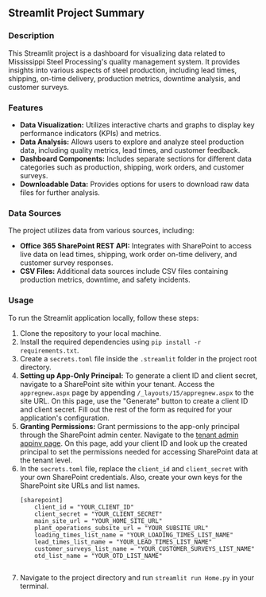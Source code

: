 <h2>Streamlit Project Summary</h2>
<h3>Description</h3>
<p>This Streamlit project is a dashboard for visualizing data related to Mississippi Steel Processing's quality management system. It provides insights into various aspects of steel production, including lead times, shipping, on-time delivery, production metrics, downtime analysis, and customer surveys.</p>
<h3>Features</h3>
<ul>
    <li><strong>Data Visualization:</strong> Utilizes interactive charts and graphs to display key performance indicators (KPIs) and metrics.</li>
    <li><strong>Data Analysis:</strong> Allows users to explore and analyze steel production data, including quality metrics, lead times, and customer feedback.</li>
    <li><strong>Dashboard Components:</strong> Includes separate sections for different data categories such as production, shipping, work orders, and customer surveys.</li>
    <li><strong>Downloadable Data:</strong> Provides options for users to download raw data files for further analysis.</li>
</ul>
<h3>Data Sources</h3>
<p>The project utilizes data from various sources, including:</p>
<ul>
    <li><strong>Office 365 SharePoint REST API:</strong> Integrates with SharePoint to access live data on lead times, shipping, work order on-time delivery, and customer survey responses.</li>
    <li><strong>CSV Files:</strong> Additional data sources include CSV files containing production metrics, downtime, and safety incidents.</li>
</ul>
<h3>Usage</h3>
<p>To run the Streamlit application locally, follow these steps:</p>
<ol>
    <li>Clone the repository to your local machine.</li>
    <li>Install the required dependencies using <code>pip install -r requirements.txt</code>.</li>
    <li>Create a <code>secrets.toml</code> file inside the <code>.streamlit</code> folder in the project root directory.</li>
    <li>
    <strong>Setting up App-Only Principal:</strong> To generate a client ID and client secret, navigate to a SharePoint site within your tenant. Access the <code>appregnew.aspx</code> page by appending <code>/_layouts/15/appregnew.aspx</code> to the site URL. On this page, use the "Generate" button to create a client ID and client secret. Fill out the rest of the form as required for your application's configuration.
    </li>
    <li><strong>Granting Permissions:</strong> Grant permissions to the app-only principal through the SharePoint admin center. Navigate to the <a href="https://{your-tenant}.com/_layouts/15/appinv.aspx">tenant admin appinv page</a>. On this page, add your client ID and look up the created principal to set the permissions needed for accessing SharePoint data at the tenant level.</li>
    <li>In the <code>secrets.toml</code> file, replace the <code>client_id</code> and <code>client_secret</code> with your own SharePoint credentials. Also, create your own keys for the SharePoint site URLs and list names.</li>
    <pre><code>[sharepoint]
    client_id = "YOUR_CLIENT_ID"
    client_secret = "YOUR_CLIENT_SECRET"
    main_site_url = "YOUR_HOME_SITE_URL"
    plant_operations_subsite_url = "YOUR_SUBSITE_URL"
    loading_times_list_name = "YOUR_LOADING_TIMES_LIST_NAME"
    lead_times_list_name = "YOUR_LEAD_TIMES_LIST_NAME"
    customer_surveys_list_name = "YOUR_CUSTOMER_SURVEYS_LIST_NAME"
    otd_list_name = "YOUR_OTD_LIST_NAME"
    </code></pre>
    <li>Navigate to the project directory and run <code>streamlit run Home.py</code> in your terminal.</li>
</ol>
